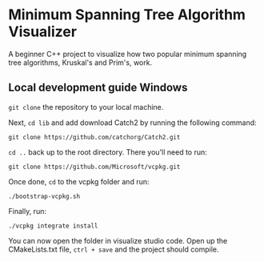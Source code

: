 # Minimum Spanning Tree Algorithm Visualizer

A beginner C++ project to visualize how two popular minimum spanning tree algorithms, Kruskal's and Prim's, work. 

## Local development guide Windows

`git clone` the repository to your local machine. 

Next, `cd lib` and add download Catch2 by running the following command:

`git clone https://github.com/catchorg/Catch2.git`

`cd ..` back up to the root directory. There you'll need to run:

`git clone https://github.com/Microsoft/vcpkg.git`

Once done, `cd` to the vcpkg folder and run: 

`./bootstrap-vcpkg.sh` 

Finally, run:

`./vcpkg integrate install`

You can now open the folder in visualize studio code. Open up the CMakeLists.txt file, `ctrl + save` and the project should compile. 
